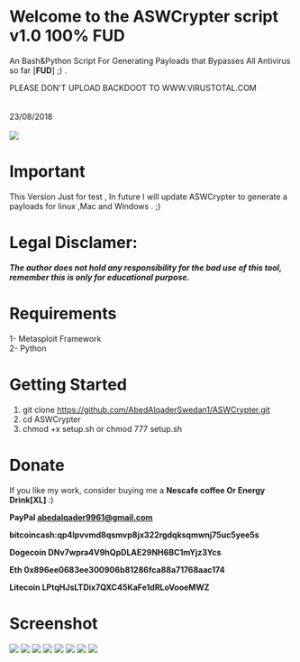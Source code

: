 # Welcome to the ASWCrypter script v1.0 100% FUD
An Bash&Python Script For Generating Payloads that Bypasses All Antivirus so far [**FUD**] ;) .

PLEASE DON'T UPLOAD BACKDOOT TO WWW.VIRUSTOTAL.COM
  <br /><br /><br />
  23/08/2018 <br /><br />
  ![](ScreenShots/Screenshot_2.png)

# Important
 This Version Just for test , In future I will update ASWCrypter to generate a payloads for linux ,Mac and Windows . ;) 
 
# Legal Disclamer:
 ***The author does not hold any responsibility for the bad use of this tool,
remember this is only for educational purpose.***

# Requirements
 1- Metasploit Framework <br />
 2- Python <br />
 
# Getting Started
  1. git clone https://github.com/AbedAlqaderSwedan1/ASWCrypter.git
  2. cd ASWCrypter
  3. chmod +x setup.sh or chmod 777 setup.sh 
# **Donate**
 If you like my work, consider buying me a **Nescafe coffee Or Energy Drink[XL]**  :)

 **PayPal abedalqader9961@gmail.com**

 **bitcoincash:qp4lpvvmd8qsmvp8jx322rgdqksqmwnj75uc5yee5s**

 **Dogecoin DNv7wpra4V9hQpDLAE29NH6BC1mYjz3Ycs**

 **Eth 0x896ee0683ee300906b81286fca88a71768aac174**

 **Litecoin LPtqHJsLTDix7QXC45KaFe1dRLoVooeMWZ**
 
 # Screenshot
![](ScreenShots/1.png)
![](ScreenShots/2.png)
![](ScreenShots/3.png)
![](ScreenShots/4.png)
![](ScreenShots/5.png)
![](ScreenShots/6.png)
![](ScreenShots/11.png)
![](ScreenShots/12.png)
